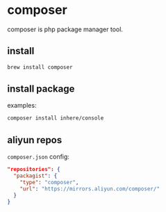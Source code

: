 # composer

composer is php package manager tool.

## install

```bash
brew install composer
```

## install package

examples:

```bash
composer install inhere/console
```

## aliyun repos

`composer.json` config:

```json
"repositories": {
  "packagist": {
    "type": "composer",
    "url": "https://mirrors.aliyun.com/composer/"
  }
}
```
